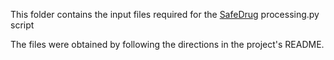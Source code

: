 This folder contains the input files required for the [SafeDrug](https://github.com/ycq091044/SafeDrug/blob/main/data/processing.py) processing.py script

The files were obtained by following the directions in the project's README.
